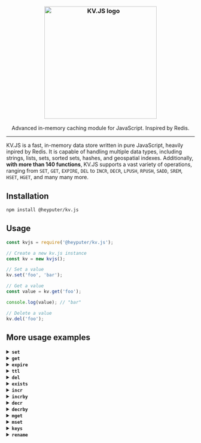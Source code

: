 <h3 align="center"><img width="300" alt="KV.JS logo" src="https://raw.githubusercontent.com/HeyPuter/kv.js/main/logo.png"></h3>
<p align="center">Advanced in-memory caching module for JavaScript. Inspired by Redis.</p>
<hr>

KV.JS is a fast, in-memory data store written in pure JavaScript, heavily inpired by Redis. It is capable of handling multiple data types, including strings, lists, sets, sorted sets, hashes, and geospatial indexes. Additionally, **with more than 140 functions**, KV.JS supports a vast variety of operations, ranging from `SET`, `GET`, `EXPIRE`, `DEL` to `INCR`, `DECR`, `LPUSH`, `RPUSH`, `SADD`, `SREM`, `HSET`, `HGET`, and many many more.

## Installation
```bash
npm install @heyputer/kv.js
```

## Usage
```javascript
const kvjs = require('@heyputer/kv.js');

// Create a new kv.js instance
const kv = new kvjs();

// Set a value
kv.set('foo', 'bar');

// Get a value
const value = kv.get('foo');

console.log(value); // "bar"

// Delete a value
kv.del('foo');
```
## More usage examples

<details>
  <summary><strong><code>set</code></strong></summary>

  Set the string value of a key with optional NX/XX/GET/EX/PX/EXAT/PXAT/KEEPTTL, GET, and expiration options.

  ```javascript
  // Set a basic key-value pair
  kv.set('username', 'john_doe'); // Output: 'OK'

  // Set a key-value pair only if the key does not already exist (NX option)
  kv.set('username', 'jane_doe', ['NX']);

  // Set a key-value pair only if the key already exists (XX option)
  kv.set('email', 'jane@example.com', ['XX']);

  // Set a key-value pair with an expiration time in seconds (EX option)
  kv.set('session_token', 'abc123', ['EX', 3600]);

  // Get the existing value and set a new value for a key (GET option)
  kv.set('username', 'mary_smith', ['GET']);

  // Set a key-value pair with an expiration time in milliseconds (PX option)
  kv.set('temp_data', '42', ['PX', 1000]);

  // Set a key-value pair with an expiration time at a specific Unix timestamp in seconds (EXAT option)
  kv.set('event_data', 'event1', ['EXAT', 1677649420]);

  // Set a key-value pair with an expiration time at a specific Unix timestamp in milliseconds (PXAT option)
  kv.set('event_data2', 'event2', ['PXAT', 1677649420000]);

  // Set a key-value pair and keep the original TTL if the key already exists (KEEPTTL option)
  kv.set('username', 'alice_wonder', ['KEEPTTL']);

  // Set a key-value pair with multiple options (NX, EX, and GET options)
  kv.set('new_user', 'carol_baker', ['NX', 'EX', 7200, 'GET']);
  ```
</details>

<details>
  <summary><strong><code>get</code></strong></summary>
  
  Get the value of a key.
  
  ```javascript
  // Example 1: Get the value of an existing key
  kv.get('username'); // Returns the value associated with the key 'username'

  // Example 2: Get the value of a non-existent key
  kv.get('nonexistent'); // Returns null

  // Example 3: Get the value of an expired key (assuming 'expiredKey' was set with an expiration)
  kv.get('expiredKey'); // Returns null

  // Example 4: Get the value of a key after updating its value
  kv.set('color', 'red'); // Sets the key 'color' to the value 'red'
  kv.get('color'); // Returns 'red'

  // Example 5: Get the value of a key after deleting it (assuming 'deletedKey' was previously set)
  kv.delete('deletedKey'); // Deletes the key 'deletedKey'
  kv.get('deletedKey'); // Returns null
  ```
</details>

<details>
  <summary><strong><code>expire</code></strong></summary>

  ```javascript
  // Set a key's time to live in seconds without any option
  kv.expire('username', 60);

  // Set a key's time to live in seconds only if the key does not exist
  kv.expire('username', 120, 'NX');

  // Set a key's time to live in seconds only if the key exists
  kv.expire('username', 180, 'XX');

  // Set a key's time to live in seconds only if the key's expiry time is greater than the specified time
  kv.expire('username', 240, 'GT');

  // Set a key's time to live in seconds only if the key's expiry time is less than the specified time
  kv.expire('username', 300, 'LT');
  ```
</details>

<details>
  <summary><strong><code>ttl</code></strong></summary>

  ```javascript
  // Check the time-to-live of key 'username' (assuming it exists and has not expired)
  kv.ttl('username');
  ```
</details>

<details>
  <summary><strong><code>del</code></strong></summary>

  Delete specified key(s). If a key does not exist, it is ignored.

  ```javascript
  // Delete a single key ("key1"), returns 1 if the key was deleted, 0 if it did not exist or has expired.
  kv.del("key1");

  // Delete multiple keys ("key2" and "key3"), returns the number of keys deleted (0, 1, or 2) depending on which keys existed and were not expired.
  kv.del("key2", "key3");

  // Attempt to delete a non-existent key ("nonExistentKey"), returns 0 since the key does not exist.
  kv.del("nonExistentKey");

  // Attempt to delete an expired key ("expiredKey"), returns 0 if the key has expired.
  kv.del("expiredKey");

  // Delete multiple keys ("key4", "key5", "key6"), returns the number of keys deleted (0 to 3) depending on which keys existed and were not expired.
  kv.del("key4", "key5", "key6");
  ```
</details>

<details>
  <summary><strong><code>exists</code></strong></summary>

  Check if one or more keys exist.
  
  ```javascript
  // Check if a single key ("key1") exists, returns 1 if the key exists and is not expired, 0 otherwise.
  kv.exists("key1");

  // Check if multiple keys ("key2" and "key3") exist, returns the number of existing keys (0, 1, or 2) that are not expired.
  kv.exists("key2", "key3");

  // Check if a non-existent key ("nonExistentKey") exists, returns 0 since the key does not exist.
  kv.exists("nonExistentKey");

  // Check if an expired key ("expiredKey") exists, returns 0 if the key has expired.
  kv.exists("expiredKey");

  // Check if multiple keys ("key4", "key5", "key6") exist, returns the number of existing keys (0 to 3) that are not expired.
  kv.exists("key4", "key5", "key6");
  ```
</details>

<details>
  <summary><strong><code>incr</code></strong></summary>

  ```javascript
  // Increment the value of an existing key ("key1") by 1, returns the new value of the key.
  kv.incr("key1");

  // Increment the value of a non-existing key ("nonExistentKey"), returns 1 as the new value of the key (since it's initialized as 0 and incremented by 1).
  kv.incr("nonExistentKey");

  // Increment the value of an expired key ("expiredKey"), if the key has expired, it will be treated as a new key, returns 1 as the new value of the key.
  kv.incr("expiredKey");

  // Increment the value of an existing key ("key2") with a non-numeric value, throws an error.
  kv.incr("key2"); // Assuming "key2" has a non-numeric value

  // Increment the value of an existing key ("key3") with a numeric value, returns the incremented value of the key.
  kv.incr("key3"); // Assuming "key3" has a numeric value
  ```
</details>

<details>
  <summary><strong><code>incrby</code></strong></summary>

  ```javascript
  // Increment the value of a key by 5 (assuming the key does not exist or its value is an integer)
  kv.incrby('counter', 5);

  // Increment the value of a key by -3 (assuming the key does not exist or its value is an integer)
  kv.incrby('counter', -3);

  // Increment the value of a key by 10 (assuming the key does not exist or its value is an integer)
  kv.incrby('counter', 10);

  // Increment the value of a key by 0 (assuming the key does not exist or its value is an integer)
  kv.incrby('counter', 0);

  // Increment the value of a key by -7 (assuming the key does not exist or its value is an integer)
  kv.incrby('counter', -7);
  ```
</details>

<details>
  <summary><strong><code>decr</code></strong></summary>

  ```javascript
  // Assuming the key 'counter' has been set, decrement the value of the key by 1
  kv.decr('counter');
  ```
</details>

<details>
  <summary><strong><code>decrby</code></strong></summary>

  ```javascript
  // Assuming the key 'counter' has been set, decrement the value of the key by 5 (output: -5)
  kv.decrby('counter', 5);

  // Assuming the key 'counter' has been set, decrement the value of the key by -3 (output: 3)
  kv.decrby('counter', -3);

  // Assuming the key 'counter' has been set, decrement the value of the key by 10 (output: -7)
  kv.decrby('counter', 10);

  // Assuming the key 'counter' has been set, decrement the value of the key by 0 (output: 0)
  kv.decrby('counter', 0);

  // Assuming the key 'counter' has been set, decrement the value of the key by -7 (output: 4)
  kv.decrby('counter', -7);
  ```
</details>

<details>
  <summary><strong><code>mget</code></strong></summary>

  ```javascript
  // Retrieve the values of key 'username'
  kv.mget('username');

  // Retrieve the values of keys 'username' and 'email' (assuming they exist)
  kv.mget('username', 'email');
  ```
</details>

<details>
  <summary><strong><code>mset</code></strong></summary>

  ```javascript
  // Set the values of keys 'username' and 'email' to 'johndoe' and 'johndoe@example.com', respectively
  kv.mset('username', 'johndoe', 'email', 'johndoe@example.com');

  // Set the values of keys 'counter' and 'score' to 0 and 100, respectively
  kv.mset('counter', 0, 'score', 100);
  ```
</details>

<details>
  <summary><strong><code>keys</code></strong></summary>

  ```javascript
  // Find all keys matching the pattern 'user:*' (assuming some keys matching the pattern exist)
  kv.keys('user:*');

  // Find all keys matching the pattern 'product:*' (assuming some keys matching the pattern exist)
  kv.keys('product:*');

  // Find all keys matching the pattern '*:email' (assuming some keys matching the pattern exist)
  kv.keys('*:email');

  // Find all keys matching the pattern 'username' (assuming some keys matching the pattern exist)
  kv.keys('username');
  ```
</details>

<details>
  <summary><strong><code>rename</code></strong></summary>

  ```javascript
  // Rename the key 'username' to 'email' (assuming 'username' exists)
  kv.rename('username', 'email');
  ```
</details>

